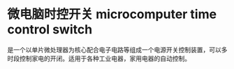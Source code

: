 # 微电脑时控开关 microcomputer time control switch
是一个以单片微处理器为核心配合电子电路等组成一个电源开关控制装置，可以多时段控制家电的开闭。适用于各种工业电器，家用电器的自动控制。

